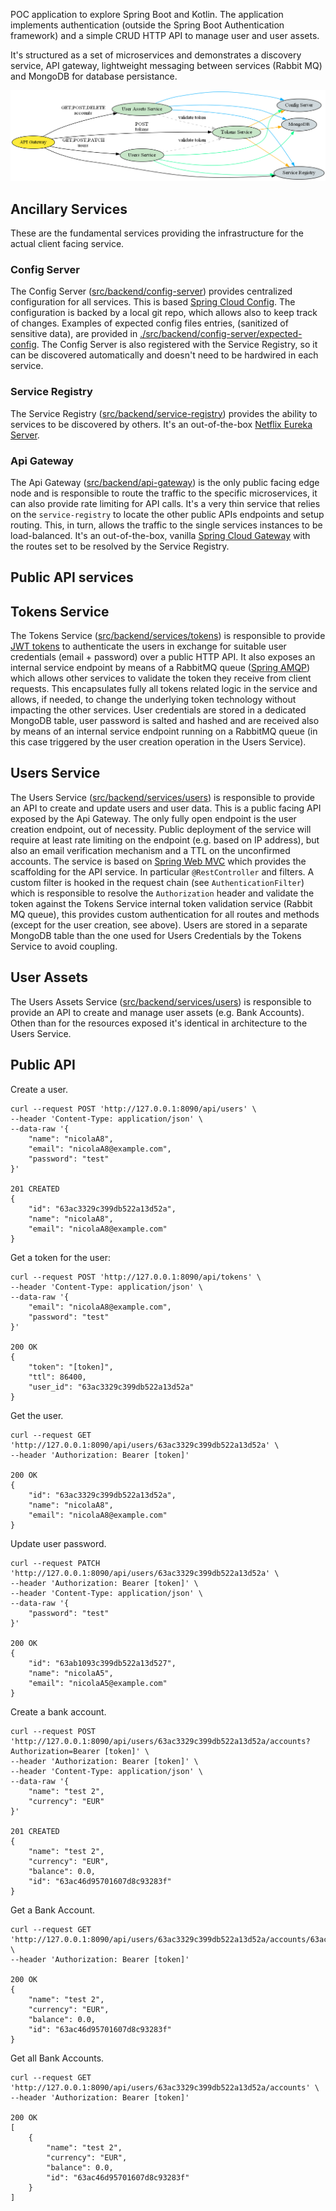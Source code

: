 POC application to explore Spring Boot and Kotlin. The application implements authentication (outside the Spring Boot Authentication framework) and a simple CRUD HTTP API to manage user and user assets.

It's structured as a set of microservices and demonstrates a discovery service, API gateway, lightweight messaging between services (Rabbit MQ) and MongoDB for database persistance.

![services](./src/backend/docs/services_graph.png)

## Ancillary Services

These are the fundamental services providing the infrastructure for the actual client facing service.

### Config Server

The Config Server ([src/backend/config-server](./src/backend/config-server)) provides centralized configuration for
all services. This is
based [Spring Cloud Config](https://docs.spring.io/spring-cloud-config/docs/current/reference/html/). The configuration
is backed by a local git repo, which allows also to keep track of changes. Examples of expected config files entries,
(sanitized of sensitive data), are provided
in [./src/backend/config-server/expected-config](./src/backend/config-server/expected-config). The Config Server is also
registered with the Service Registry, so it can be discovered automatically and doesn't need to be hardwired in each
service.

### Service Registry

The Service Registry ([src/backend/service-registry](./src/backend/service-registry)) provides the ability to services
to be discovered by others. It's an
out-of-the-box [Netflix Eureka Server](https://spring.io/projects/spring-cloud-netflix).

### Api Gateway

The Api Gateway ([src/backend/api-gateway](./src/backend/api-gateway)) is the only public facing edge node and is
responsible to route the traffic to the specific microservices, it can also provide rate limiting for API calls.
It's a very thin service that relies on the `service-registry` to locate the other public APIs endpoints and setup
routing. This, in turn, allows the traffic to the single services instances to be load-balanced. It's an out-of-the-box,
vanilla [Spring Cloud Gateway](https://spring.io/projects/spring-cloud-gateway) with the routes set to be resolved by
the Service Registry.

## Public API services

## Tokens Service

The Tokens Service ([src/backend/services/tokens](./src/backend/services/tokens)) is responsible to provide
[JWT tokens](https://jwt.io/introduction) to authenticate the users in exchange for suitable user credentials (email +
password) over a public HTTP API. It also exposes an internal service endpoint by means of a RabbitMQ
queue ([Spring AMQP](https://spring.io/projects/spring-amqp)) which allows other services to validate the token they
receive from client requests. This encapsulates fully all tokens related logic in the service and allows, if needed, to
change the underlying token technology without impacting the other services. User credentials are stored in a dedicated
MongoDB table, user password is salted and hashed and are received also by means of an internal service endpoint running
on a RabbitMQ queue (in this case triggered by the user creation operation in the Users Service).

## Users Service

The Users Service ([src/backend/services/users](./src/backend/services/users)) is responsible to provide an API to
create and update users and user data. This is a public facing API exposed by the Api Gateway. The only fully open
endpoint is the user creation endpoint, out of necessity. Public deployment of the service will require at least rate
limiting on the endpoint (e.g. based on IP address), but also an email verification mechanism and a TTL on the
unconfirmed accounts. The service is based
on [Spring Web MVC](https://docs.spring.io/spring-framework/docs/current/reference/html/web.html#spring-web) which
provides the scaffolding for the API service. In particular `@RestController` and filters. A custom filter is hooked
in the request chain (see `AuthenticationFilter`) which is responsible to resolve the `Authorization` header and
validate the token against the Tokens Service internal token validation service (Rabbit MQ queue), this provides custom
authentication for all routes and methods (except for the user creation, see above). Users are stored in a separate 
MongoDB table than the one used for Users Credentials by the Tokens Service to avoid coupling.

## User Assets

The Users Assets Service ([src/backend/services/users](./src/backend/services/user-assets)) is responsible to provide an
API to create and manage user assets (e.g. Bank Accounts). Othen than for the resources exposed it's identical in 
architecture to the Users Service.

## Public API

Create a user.
```
curl --request POST 'http://127.0.0.1:8090/api/users' \
--header 'Content-Type: application/json' \
--data-raw '{
    "name": "nicolaA8",
    "email": "nicolaA8@example.com",
    "password": "test"
}'

201 CREATED
{
    "id": "63ac3329c399db522a13d52a",
    "name": "nicolaA8",
    "email": "nicolaA8@example.com"
}
```

Get a token for the user:
```
curl --request POST 'http://127.0.0.1:8090/api/tokens' \
--header 'Content-Type: application/json' \
--data-raw '{
    "email": "nicolaA8@example.com",
    "password": "test"
}'

200 OK
{
    "token": "[token]",
    "ttl": 86400,
    "user_id": "63ac3329c399db522a13d52a"
}
```

Get the user.
```
curl --request GET 'http://127.0.0.1:8090/api/users/63ac3329c399db522a13d52a' \
--header 'Authorization: Bearer [token]'

200 OK
{
    "id": "63ac3329c399db522a13d52a",
    "name": "nicolaA8",
    "email": "nicolaA8@example.com"
}
```

Update user password.
````
curl --request PATCH 'http://127.0.0.1:8090/api/users/63ac3329c399db522a13d52a' \
--header 'Authorization: Bearer [token]' \
--header 'Content-Type: application/json' \
--data-raw '{
    "password": "test"
}'

200 OK
{
    "id": "63ab1093c399db522a13d527",
    "name": "nicolaA5",
    "email": "nicolaA5@example.com"
}
````

Create a bank account.
````
curl --request POST 'http://127.0.0.1:8090/api/users/63ac3329c399db522a13d52a/accounts?Authorization=Bearer [token]' \
--header 'Authorization: Bearer [token]' \
--header 'Content-Type: application/json' \
--data-raw '{
    "name": "test 2",
    "currency": "EUR"
}'

201 CREATED
{
    "name": "test 2",
    "currency": "EUR",
    "balance": 0.0,
    "id": "63ac46d95701607d8c93283f"
}
````

Get a Bank Account.
````
curl --request GET 'http://127.0.0.1:8090/api/users/63ac3329c399db522a13d52a/accounts/63ac46d95701607d8c93283f' \
--header 'Authorization: Bearer [token]'

200 OK
{
    "name": "test 2",
    "currency": "EUR",
    "balance": 0.0,
    "id": "63ac46d95701607d8c93283f"
}
````

Get all Bank Accounts.
````
curl --request GET 'http://127.0.0.1:8090/api/users/63ac3329c399db522a13d52a/accounts' \
--header 'Authorization: Bearer [token]'

200 OK
[
    {
        "name": "test 2",
        "currency": "EUR",
        "balance": 0.0,
        "id": "63ac46d95701607d8c93283f"
    }
]
````

